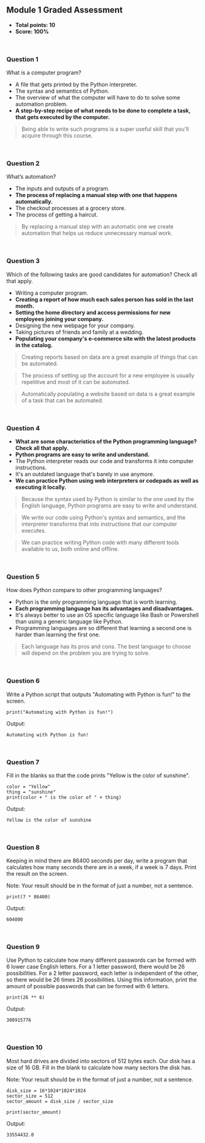 ## Module 1 Graded Assessment
* **Total points: 10**
* **Score: 100%**

<br>

### Question 1

What is a computer program?
* A file that gets printed by the Python interpreter.
* The syntax and semantics of Python.
* The overview of what the computer will have to do to solve some automation problem.
* **A step-by-step recipe of what needs to be done to complete a task, that gets executed by the computer.**

> Being able to write such programs is a super useful skill that you'll acquire through this course.

<br>

### Question 2

What’s automation?
* The inputs and outputs of a program.
* **The process of replacing a manual step with one that happens automatically.**
* The checkout processes at a grocery store.
* The process of getting a haircut.

> By replacing a manual step with an automatic one we create automation that helps us reduce unnecessary manual work.

<br>

### Question 3

Which of the following tasks are good candidates for automation? Check all that apply.
* Writing a computer program.
* **Creating a report of how much each sales person has sold in the last month.**
* **Setting the home directory and access permissions for new employees joining your company.**
* Designing the new webpage for your company.
* Taking pictures of friends and family at a wedding.
* **Populating your company's e-commerce site with the latest products in the catalog.**

> Creating reports based on data are a great example of things that can be automated.

> The process of setting up the account for a new employee is usually repetitive and most of it can be automated.

> Automatically populating a website based on data is a great example of a task that can be automated.

<br>

### Question 4

* **What are some characteristics of the Python programming language? Check all that apply.**
* **Python programs are easy to write and understand.**
* The Python interpreter reads our code and transforms it into computer instructions.
* It's an outdated language that's barely in use anymore.
* **We can practice Python using web interpreters or codepads as well as executing it locally.**

> Because the syntax used by Python is similar to the one used by the English language, Python programs are easy to write and understand.

> We write our code using Python's syntax and semantics, and the interpreter transforms that into instructions that our computer executes.

> We can practice writing Python code with many different tools available to us, both online and offline.

<br>

### Question 5

How does Python compare to other programming languages?
* Python is the only programming language that is worth learning.
* **Each programming language has its advantages and disadvantages.**
* It's always better to use an OS specific language like Bash or Powershell than using a generic language like Python.
* Programming languages are so different that learning a second one is harder than learning the first one.

> Each language has its pros and cons. The best language to choose will depend on the problem you are trying to solve.

<br>

### Question 6

Write a Python script that outputs "Automating with Python is fun!" to the screen.

```
print("Automating with Python is fun!")
```

Output:

```
Automating with Python is fun!
```

<br>

### Question 7

Fill in the blanks so that the code prints "Yellow is the color of sunshine".

```
color = "Yellow"
thing = "sunshine"
print(color + " is the color of " + thing)
```

Output:

```
Yellow is the color of sunshine
```

<br>

### Question 8

Keeping in mind there are 86400 seconds per day, write a program that calculates how many seconds there are in a week, if a week is 7 days. Print the result on the screen.

Note: Your result should be in the format of just a number, not a sentence.

```
print(7 * 86400)
```

Output:

```
604800
```

<br>

### Question 9

Use Python to calculate how many different passwords can be formed with 6 lower case English letters. For a 1 letter password, there would be 26 possibilities. For a 2 letter password, each letter is independent of the other, so there would be 26 times 26 possibilities. Using this information, print the amount of possible passwords that can be formed with 6 letters.

```
print(26 ** 6)
```

Output:

```
308915776
```

<br>

### Question 10

Most hard drives are divided into sectors of 512 bytes each. Our disk has a size of 16 GB. Fill in the blank to calculate how many sectors the disk has.

Note: Your result should be in the format of just a number, not a sentence.

```
disk_size = 16*1024*1024*1024
sector_size = 512
sector_amount = disk_size / sector_size

print(sector_amount)
```

Output:

```
33554432.0
```